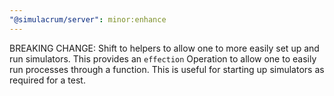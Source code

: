 ```yaml
---
"@simulacrum/server": minor:enhance
---
```


BREAKING CHANGE: Shift to helpers to allow one to more easily set up and run simulators. This provides an `effection` Operation to allow one to easily run processes through a function. This is useful for starting up simulators as required for a test.
